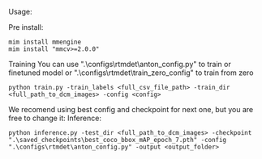 Usage:

Pre install:

```
mim install mmengine
mim install "mmcv>=2.0.0"
```

Training 
You can use ".\configs\rtmdet\anton_config.py" to train or finetuned model or ".\configs\rtmdet\train_zero_config" to train from zero
```
python train.py -train_labels <full_csv_file_path> -train_dir <full_path_to_dcm_images> -config <config>
```

We recomend using best config and checkpoint for next one, but you are free to change it:
Inference: 

```
python inference.py -test_dir <full_path_to_dcm_images> -checkpoint ".\saved_checkpoints\best_coco_bbox_mAP_epoch_7.pth" -config ".\configs\rtmdet\anton_config.py" -output <output_folder>
```